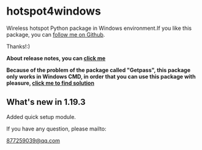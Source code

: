 # hotspot4windows

Wireless hotspot Python package in Windows environment.If you like this package,
you can [follow me on Github](https://github.com/ying2002).

Thanks!:)

**About release notes, you can [click me](https://github.com/ying2002/hotspot4windows/wiki/Release-Notes)**

**Because of the problem of the package called "Getpass", this package only works in Windows CMD, in order that you can use  this package with pleasure, [click me to find solution](https://github.com/ying2002/hotspot4windows/wiki)**

## What's new in 1.19.3

Added quick setup module.

If you have any question, please mailto:

877259039@qq.com
